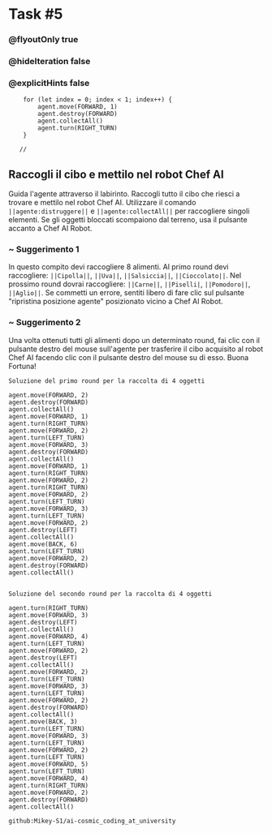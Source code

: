 # Task #5
### @flyoutOnly true
### @hideIteration false
### @explicitHints false

``` ghost
    for (let index = 0; index < 1; index++) {
        agent.move(FORWARD, 1)
        agent.destroy(FORWARD)
        agent.collectAll()
        agent.turn(RIGHT_TURN)
    }
```
```template
   //     
```

## Raccogli il cibo e mettilo nel robot Chef AI

Guida l'agente attraverso il labirinto. Raccogli tutto il cibo che riesci a trovare e mettilo nel robot Chef AI. Utilizzare il comando ``||agente:distruggere||`` e ``||agente:collectAll||`` per raccogliere singoli elementi. 
Se gli oggetti bloccati scompaiono dal terreno, usa il pulsante accanto a Chef AI Robot.

### ~ Suggerimento 1

In questo compito devi raccogliere 8 alimenti. Al primo round devi raccogliere: ``||Cipolla||``, ``||Uva||``, ``||Salsiccia||``, ``||Cioccolato||``. Nel prossimo round dovrai raccogliere: ``||Carne||``, ``||Piselli|``, ``||Pomodoro||``, ``||Aglio||``. Se commetti un errore, sentiti libero di fare clic sul pulsante "ripristina posizione agente" posizionato vicino a Chef AI Robot.

### ~ Suggerimento 2
Una volta ottenuti tutti gli alimenti dopo un determinato round, fai clic con il pulsante destro del mouse sull'agente per trasferire il cibo acquisito al robot Chef AI facendo clic con il pulsante destro del mouse su di esso. Buona Fortuna!


```typescript-valid
Soluzione del primo round per la raccolta di 4 oggetti
```
``` blocks
agent.move(FORWARD, 2)
agent.destroy(FORWARD)
agent.collectAll()
agent.move(FORWARD, 1)
agent.turn(RIGHT_TURN)
agent.move(FORWARD, 2)
agent.turn(LEFT_TURN)
agent.move(FORWARD, 3)
agent.destroy(FORWARD)
agent.collectAll()
agent.move(FORWARD, 1)
agent.turn(RIGHT_TURN)
agent.move(FORWARD, 2)
agent.turn(RIGHT_TURN)
agent.move(FORWARD, 2)
agent.turn(LEFT_TURN)
agent.move(FORWARD, 3)
agent.turn(LEFT_TURN)
agent.move(FORWARD, 2)
agent.destroy(LEFT)
agent.collectAll()
agent.move(BACK, 6)
agent.turn(LEFT_TURN)
agent.move(FORWARD, 2)
agent.destroy(FORWARD)
agent.collectAll()
```
```
```
```typescript-valid
Soluzione del secondo round per la raccolta di 4 oggetti
```
``` blocks
agent.turn(RIGHT_TURN)
agent.move(FORWARD, 3)
agent.destroy(LEFT)
agent.collectAll()
agent.move(FORWARD, 4)
agent.turn(LEFT_TURN)
agent.move(FORWARD, 2)
agent.destroy(LEFT)
agent.collectAll()
agent.move(FORWARD, 2)
agent.turn(LEFT_TURN)
agent.move(FORWARD, 3)
agent.turn(LEFT_TURN)
agent.move(FORWARD, 2)
agent.destroy(FORWARD)
agent.collectAll()
agent.move(BACK, 3)
agent.turn(LEFT_TURN)
agent.move(FORWARD, 3)
agent.turn(LEFT_TURN)
agent.move(FORWARD, 2)
agent.turn(LEFT_TURN)
agent.move(FORWARD, 5)
agent.turn(LEFT_TURN)
agent.move(FORWARD, 4)
agent.turn(RIGHT_TURN)
agent.move(FORWARD, 2)
agent.destroy(FORWARD)
agent.collectAll()
```
```package
github:Mikey-S1/ai-cosmic_coding_at_university
```

